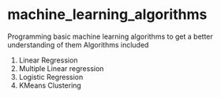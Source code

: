# machine_learning_algorithms
Programming basic machine learning algorithms to get a better understanding of them 
Algorithms included 

1. Linear Regression
2. Multiple Linear regression
3. Logistic Regression
4. KMeans Clustering
